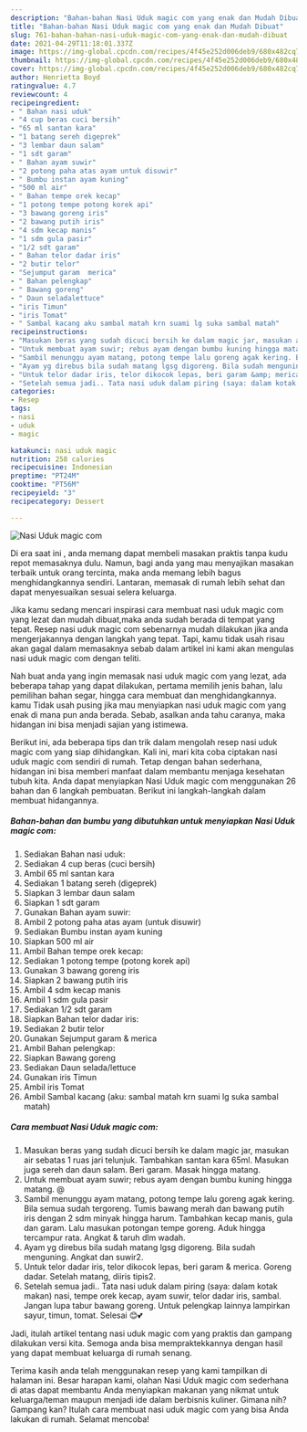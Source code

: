 ```yaml
---
description: "Bahan-bahan Nasi Uduk magic com yang enak dan Mudah Dibuat"
title: "Bahan-bahan Nasi Uduk magic com yang enak dan Mudah Dibuat"
slug: 761-bahan-bahan-nasi-uduk-magic-com-yang-enak-dan-mudah-dibuat
date: 2021-04-29T11:18:01.337Z
image: https://img-global.cpcdn.com/recipes/4f45e252d006deb9/680x482cq70/nasi-uduk-magic-com-foto-resep-utama.jpg
thumbnail: https://img-global.cpcdn.com/recipes/4f45e252d006deb9/680x482cq70/nasi-uduk-magic-com-foto-resep-utama.jpg
cover: https://img-global.cpcdn.com/recipes/4f45e252d006deb9/680x482cq70/nasi-uduk-magic-com-foto-resep-utama.jpg
author: Henrietta Boyd
ratingvalue: 4.7
reviewcount: 4
recipeingredient:
- " Bahan nasi uduk"
- "4 cup beras cuci bersih"
- "65 ml santan kara"
- "1 batang sereh digeprek"
- "3 lembar daun salam"
- "1 sdt garam"
- " Bahan ayam suwir"
- "2 potong paha atas ayam untuk disuwir"
- " Bumbu instan ayam kuning"
- "500 ml air"
- " Bahan tempe orek kecap"
- "1 potong tempe potong korek api"
- "3 bawang goreng iris"
- "2 bawang putih iris"
- "4 sdm kecap manis"
- "1 sdm gula pasir"
- "1/2 sdt garam"
- " Bahan telor dadar iris"
- "2 butir telor"
- "Sejumput garam  merica"
- " Bahan pelengkap"
- " Bawang goreng"
- " Daun seladalettuce"
- "iris Timun"
- "iris Tomat"
- " Sambal kacang aku sambal matah krn suami lg suka sambal matah"
recipeinstructions:
- "Masukan beras yang sudah dicuci bersih ke dalam magic jar, masukan air sebatas 1 ruas jari telunjuk. Tambahkan santan kara 65ml. Masukan juga sereh dan daun salam. Beri garam. Masak hingga matang."
- "Untuk membuat ayam suwir; rebus ayam dengan bumbu kuning hingga matang. @"
- "Sambil menunggu ayam matang, potong tempe lalu goreng agak kering. Bila semua sudah tergoreng. Tumis bawang merah dan bawang putih iris dengan 2 sdm minyak hingga harum. Tambahkan kecap manis, gula dan garam. Lalu masukan potongan tempe goreng. Aduk hingga tercampur rata. Angkat &amp; taruh dlm wadah."
- "Ayam yg direbus bila sudah matang lgsg digoreng. Bila sudah menguning. Angkat dan suwir2."
- "Untuk telor dadar iris, telor dikocok lepas, beri garam &amp; merica. Goreng dadar. Setelah matang, diiris tipis2."
- "Setelah semua jadi.. Tata nasi uduk dalam piring (saya: dalam kotak makan) nasi, tempe orek kecap, ayam suwir, telor dadar iris, sambal. Jangan lupa tabur bawang goreng. Untuk pelengkap lainnya lampirkan sayur, timun, tomat. Selesai 😊💕"
categories:
- Resep
tags:
- nasi
- uduk
- magic

katakunci: nasi uduk magic 
nutrition: 258 calories
recipecuisine: Indonesian
preptime: "PT24M"
cooktime: "PT56M"
recipeyield: "3"
recipecategory: Dessert

---
```



![Nasi Uduk magic com](https://img-global.cpcdn.com/recipes/4f45e252d006deb9/680x482cq70/nasi-uduk-magic-com-foto-resep-utama.jpg)

Di era  saat ini , anda memang dapat membeli masakan praktis tanpa kudu repot memasaknya dulu. Namun, bagi anda yang mau menyajikan masakan terbaik untuk orang tercinta, maka anda memang lebih bagus menghidangkannya sendiri. Lantaran, memasak di rumah lebih sehat dan dapat menyesuaikan sesuai selera keluarga.

Jika kamu sedang mencari inspirasi cara membuat nasi uduk magic com yang lezat dan mudah dibuat,maka anda sudah berada di tempat yang tepat. Resep nasi uduk magic com  sebenarnya mudah dilakukan jika anda mengerjakannya dengan langkah yang tepat. Tapi, kamu tidak usah risau akan gagal dalam memasaknya 
sebab dalam artikel ini kami akan mengulas nasi uduk magic com dengan teliti.  



Nah buat anda yang ingin memasak nasi uduk magic com yang lezat, ada beberapa tahap yang dapat dilakukan, pertama memilih jenis bahan, lalu pemilihan bahan segar, hingga cara membuat dan menghidangkannya. kamu Tidak usah pusing jika mau menyiapkan nasi uduk magic com yang enak di mana pun anda berada. Sebab, asalkan anda  tahu caranya, maka hidangan ini bisa menjadi sajian yang istimewa.

Berikut ini, ada beberapa tips dan trik dalam mengolah resep nasi uduk magic com yang siap dihidangkan. Kali ini, mari kita coba ciptakan nasi uduk magic com sendiri di rumah. Tetap dengan bahan sederhana, hidangan ini bisa memberi manfaat dalam membantu menjaga kesehatan tubuh kita. Anda dapat menyiapkan Nasi Uduk magic com menggunakan 26 bahan dan 6 langkah pembuatan. Berikut ini langkah-langkah dalam membuat hidangannya.

<!--inarticleads1-->

##### Bahan-bahan dan bumbu yang dibutuhkan untuk menyiapkan Nasi Uduk magic com:

1. Sediakan  Bahan nasi uduk:
1. Sediakan 4 cup beras (cuci bersih)
1. Ambil 65 ml santan kara
1. Sediakan 1 batang sereh (digeprek)
1. Siapkan 3 lembar daun salam
1. Siapkan 1 sdt garam
1. Gunakan  Bahan ayam suwir:
1. Ambil 2 potong paha atas ayam (untuk disuwir)
1. Sediakan  Bumbu instan ayam kuning
1. Siapkan 500 ml air
1. Ambil  Bahan tempe orek kecap:
1. Sediakan 1 potong tempe (potong korek api)
1. Gunakan 3 bawang goreng iris
1. Siapkan 2 bawang putih iris
1. Ambil 4 sdm kecap manis
1. Ambil 1 sdm gula pasir
1. Sediakan 1/2 sdt garam
1. Siapkan  Bahan telor dadar iris:
1. Sediakan 2 butir telor
1. Gunakan Sejumput garam &amp; merica
1. Ambil  Bahan pelengkap:
1. Siapkan  Bawang goreng
1. Sediakan  Daun selada/lettuce
1. Gunakan iris Timun
1. Ambil iris Tomat
1. Ambil  Sambal kacang (aku: sambal matah krn suami lg suka sambal matah)




<!--inarticleads2-->

##### Cara membuat Nasi Uduk magic com:

1. Masukan beras yang sudah dicuci bersih ke dalam magic jar, masukan air sebatas 1 ruas jari telunjuk. Tambahkan santan kara 65ml. Masukan juga sereh dan daun salam. Beri garam. Masak hingga matang.
1. Untuk membuat ayam suwir; rebus ayam dengan bumbu kuning hingga matang. @
1. Sambil menunggu ayam matang, potong tempe lalu goreng agak kering. Bila semua sudah tergoreng. Tumis bawang merah dan bawang putih iris dengan 2 sdm minyak hingga harum. Tambahkan kecap manis, gula dan garam. Lalu masukan potongan tempe goreng. Aduk hingga tercampur rata. Angkat &amp; taruh dlm wadah.
1. Ayam yg direbus bila sudah matang lgsg digoreng. Bila sudah menguning. Angkat dan suwir2.
1. Untuk telor dadar iris, telor dikocok lepas, beri garam &amp; merica. Goreng dadar. Setelah matang, diiris tipis2.
1. Setelah semua jadi.. Tata nasi uduk dalam piring (saya: dalam kotak makan) nasi, tempe orek kecap, ayam suwir, telor dadar iris, sambal. Jangan lupa tabur bawang goreng. Untuk pelengkap lainnya lampirkan sayur, timun, tomat. Selesai 😊💕




Jadi, itulah artikel tentang  nasi uduk magic com  yang praktis dan gampang dilakukan versi kita. Semoga anda bisa mempraktekkannya dengan hasil yang dapat membuat keluarga di rumah senang. 

Terima kasih anda telah menggunakan resep yang kami tampilkan di halaman ini. Besar harapan kami, olahan  Nasi Uduk magic com sederhana di atas dapat membantu Anda menyiapkan makanan yang nikmat untuk keluarga/teman maupun menjadi ide dalam berbisnis kuliner. Gimana nih? Gampang kan? Itulah cara membuat nasi uduk magic com yang bisa Anda lakukan di rumah. Selamat mencoba!

